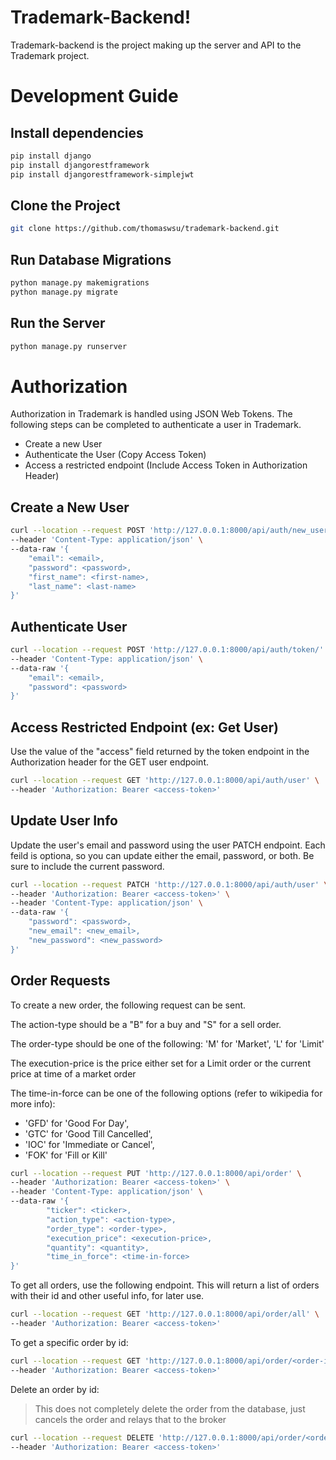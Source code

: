 # Trademark-Backend!

Trademark-backend is the project making up the server and API to the Trademark project.

# Development Guide

## Install dependencies

```bash
pip install django
pip install djangorestframework
pip install djangorestframework-simplejwt
```

## Clone the Project

```bash
git clone https://github.com/thomaswsu/trademark-backend.git
```

## Run Database Migrations

```bash
python manage.py makemigrations
python manage.py migrate
```

## Run the Server

```bash
python manage.py runserver
```

# Authorization

Authorization in Trademark is handled using JSON Web Tokens. The following steps can be completed to authenticate a user in Trademark.

- Create a new User
- Authenticate the User (Copy Access Token)
- Access a restricted endpoint (Include Access Token in  Authorization Header)

## Create a New User
```bash
curl --location --request POST 'http://127.0.0.1:8000/api/auth/new_user' \
--header 'Content-Type: application/json' \
--data-raw '{
	"email": <email>,
	"password": <password>,
	"first_name": <first-name>,
	"last_name": <last-name>
}'
```

## Authenticate User

```bash
curl --location --request POST 'http://127.0.0.1:8000/api/auth/token/' \
--header 'Content-Type: application/json' \
--data-raw '{
	"email": <email>,
	"password": <password>
}'
```

## Access Restricted Endpoint (ex: Get User)

Use the value of the "access" field returned by the token endpoint in the Authorization header for the GET user endpoint.

```bash
curl --location --request GET 'http://127.0.0.1:8000/api/auth/user' \
--header 'Authorization: Bearer <access-token>'
```

## Update User Info

Update the user's email and password using the user PATCH endpoint. Each feild is optiona,
so you can update either the email, password, or both. Be sure to include the current password.

```bash
curl --location --request PATCH 'http://127.0.0.1:8000/api/auth/user' \
--header 'Authorization: Bearer <access-token>' \
--header 'Content-Type: application/json' \
--data-raw '{
	"password": <password>,
	"new_email": <new_email>,
	"new_password": <new_password>
}'
```

## Order Requests

To create a new order, the following request can be sent.

The action-type should be a "B" for a buy and "S" for a sell order.

The order-type should be one of the following: 'M' for 'Market', 'L' for 'Limit'

The execution-price is the price either set for a Limit order or the current price at time of a market order

The time-in-force can be one of the following options (refer to wikipedia for more info):
- 'GFD' for 'Good For Day',
- 'GTC' for 'Good Till Cancelled',
- 'IOC' for 'Immediate or Cancel',
- 'FOK' for 'Fill or Kill'

```bash
curl --location --request PUT 'http://127.0.0.1:8000/api/order' \
--header 'Authorization: Bearer <access-token>' \
--header 'Content-Type: application/json' \
--data-raw '{
		"ticker": <ticker>,
        "action_type": <action-type>,
		"order_type": <order-type>,
		"execution_price": <execution-price>,
		"quantity": <quantity>,
		"time_in_force": <time-in-force>
}'
```

To get all orders, use the following endpoint. This will return a list of orders with their id and other useful info, for later use.
```bash
curl --location --request GET 'http://127.0.0.1:8000/api/order/all' \
--header 'Authorization: Bearer <access-token>'
```

To get a specific order by id:
```bash
curl --location --request GET 'http://127.0.0.1:8000/api/order/<order-id>' \
--header 'Authorization: Bearer <access-token>'
```

Delete an order by id:

> This does not completely delete the order from the database, just cancels the order and relays that to the broker

```bash
curl --location --request DELETE 'http://127.0.0.1:8000/api/order/<order-id>' \
--header 'Authorization: Bearer <access-token>'
```
